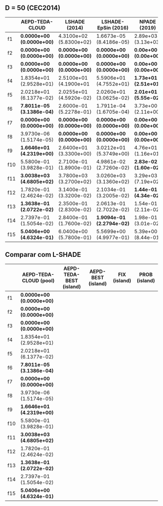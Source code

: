 
## D = 50 (CEC2014)

|     | AEPD-TEDA-CLOUD             | LSHADE (2014)                   | LSHADE-EpSin (2016)           | NPADE (2019)              |
|-----|-----------------------------|---------------------------------|-------------------------------|---------------------------|
| f1  | **0.0000e+00 (0.0000e+00)** | 4.3100e+02 (5.8300e+02)         | 1.6673e-05 (8.4186e-05)       | 2.89e+03 (3.13e+03)       | 
| f2  | **0.0000e+00 (0.0000e+00)** | **0.0000e+00 (0.0000e+00)**     | **0.0000e+00 (0.0000e+00)**   | **0.00e+00 (0.00e+00)**   | 
| f3  | **0.0000e+00 (0.0000e+00)** | **0.0000e+00 (0.0000e+00)**     | **0.0000e+00 (0.0000e+00)**   | **0.00e+00 (0.00e+00)**   | 
| f4  | 1.8354e+01 (2.9528e+01)     | 2.5100e+01 (4.1900e+01          | 5.5906e+01 (4.7552e+01)       | **1.73e+01 (2.51e+01)**   | 
| f5  | 2.0218e+01 (6.1377e-02)     | 2.0255e+01 (4.5920e-02)         | 2.0260e+01 (3.0625e-02)       | **2.01e+01 (5.55e-02)**   |
| f6  | **7.8011e-05 (3.1386e-04)** | 2.6000e-01 (5.2278e-01)         | 1.7911e-04 (1.6705e-04)       | 3.73e+00 (2.11e+00)       | 
| f7  | **0.0000e+00 (0.0000e+00)** | **0.0000e+00 (0.0000e+00)**     | **0.0000e+00 (0.0000e+00)**   | **0.00e+00 (0.00e+00)**   | 
| f8  | 3.9730e-06 (1.5174e-05)     | **0.0000e+00 (0.0000e+00)**     | **0.0000e+00 (0.0000e+00)**   | **0.00e+00 (0.00e+00)**   | 
| f9  | **1.6646e+01 (4.2319e+00)** | 2.6400e+01 (3.3300e+00)         | 3.0212e+01 (5.3749e+00)       | 4.76e+01 (1.16e+01)       | 
| f10 | 5.5800e-01 (3.9828e-01)     | 2.7100e-01 (1.8900e-01)         | 4.9861e-02 (2.7260e-02)       | **2.83e-02 (1.60e-02)**   | 
| f11 | **3.0038e+03 (4.6805e+02)** | 3.7800e+03 (3.2700e+02)         | 3.0260e+03 (3.1360e+02)       | 3.29e+03 (7.19e+02        | 
| f12 | 1.7820e-01 (2.4624e-02)     | 3.1400e-01 (3.3200e-02)         | 2.1034e-01 (3.2005e-02)       | **1.44e-01 (4.34e-02)**   | 
| f13 | **1.3638e-01 (2.0722e-02)** | 2.3500e-01 (2.8300e-02)         | 2.0613e-01 (2.7022e-02)       | 1.54e-01 (2.11e-02)       | 
| f14 | 2.7397e-01 (1.5054e-02)     | 2.8400e-01 (1.7600e-02)         | **1.9094e-01 (2.2794e-02)**   | 1.98e-01 (3.01e-02)       | 
| f15 | **5.0406e+00 (4.6324e-01)** | 6.0400e+00 (5.7800e-01)         | 5.5699e+00 (4.9977e-01)       | 5.39e+00 (8.44e-01)       |


## Comparar com L-SHADE

|     | AEPD-TEDA-CLOUD (pool)      | AEPD-TEDA-BEST (island)         | AEPD-BEST (island)            | FIX (island)              | PROB (island)              |
|-----|-----------------------------|---------------------------------|-------------------------------|---------------------------|----------------------------|
| f1  | **0.0000e+00 (0.0000e+00)** | |||| 
| f2  | **0.0000e+00 (0.0000e+00)** | ||||
| f3  | **0.0000e+00 (0.0000e+00)** | ||||
| f4  | 1.8354e+01 (2.9528e+01)     | ||||
| f5  | 2.0218e+01 (6.1377e-02)     | ||||
| f6  | **7.8011e-05 (3.1386e-04)** | ||||
| f7  | **0.0000e+00 (0.0000e+00)** | |||| 
| f8  | 3.9730e-06 (1.5174e-05)     | |||| 
| f9  | **1.6646e+01 (4.2319e+00)** | ||||
| f10 | 5.5800e-01 (3.9828e-01)     | |||| 
| f11 | **3.0038e+03 (4.6805e+02)** | |||| 
| f12 | 1.7820e-01 (2.4624e-02)     | |||| 
| f13 | **1.3638e-01 (2.0722e-02)** | |||| 
| f14 | 2.7397e-01 (1.5054e-02)     | |||| 
| f15 | **5.0406e+00 (4.6324e-01)** | ||||
